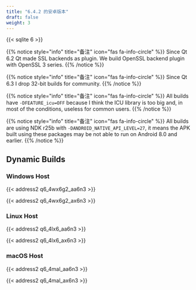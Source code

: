 ```yaml
---
title: "6.4.2 的安卓版本"
draft: false
weight: 3
---
```


{{< sqlite 6 >}}

{{% notice style="info" title="备注"  icon="fas fa-info-circle" %}}
Since Qt 6.2 Qt made SSL backends as plugin.
We build OpenSSL backend plugin with OpenSSL 3 series.
{{% /notice %}}

{{% notice style="info" title="备注"  icon="fas fa-info-circle" %}}
Since Qt 6.3 I drop 32-bit builds for community.
{{% /notice %}}

{{% notice style="info" title="备注"  icon="fas fa-info-circle" %}}
All builds have `-DFEATURE_icu=OFF` because I think the ICU library is too big and, in most of the conditions, useless for common users.
{{% /notice %}}

{{% notice style="info" title="备注"  icon="fas fa-info-circle" %}}
All builds are using NDK r25b with `-DANDROID_NATIVE_API_LEVEL=27`, it means the APK built using these packages may be not able to run on Android 8.0 and earlier.
{{% /notice %}}

## Dynamic Builds

### Windows Host

{{< address2 q6_4wx6g2_aa6n3 >}}

{{< address2 q6_4wx6g2_ax6n3 >}}

### Linux Host

{{< address2 q6_4lx6_aa6n3 >}}

{{< address2 q6_4lx6_ax6n3 >}}

### macOS Host

{{< address2 q6_4mal_aa6n3 >}}

{{< address2 q6_4mal_ax6n3 >}}
